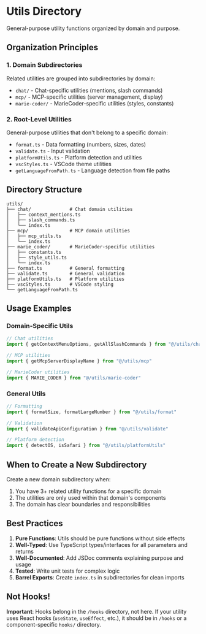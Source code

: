 # Utils Directory

General-purpose utility functions organized by domain and purpose.

## Organization Principles

### 1. **Domain Subdirectories**
Related utilities are grouped into subdirectories by domain:
- `chat/` - Chat-specific utilities (mentions, slash commands)
- `mcp/` - MCP-specific utilities (server management, display)
- `marie-coder/` - MarieCoder-specific utilities (styles, constants)

### 2. **Root-Level Utilities**
General-purpose utilities that don't belong to a specific domain:
- `format.ts` - Data formatting (numbers, sizes, dates)
- `validate.ts` - Input validation
- `platformUtils.ts` - Platform detection and utilities
- `vscStyles.ts` - VSCode theme utilities
- `getLanguageFromPath.ts` - Language detection from file paths

## Directory Structure

```
utils/
├── chat/              # Chat domain utilities
│   ├── context_mentions.ts
│   ├── slash_commands.ts
│   └── index.ts
├── mcp/               # MCP domain utilities
│   ├── mcp_utils.ts
│   └── index.ts
├── marie_coder/       # MarieCoder-specific utilities
│   ├── constants.ts
│   ├── style_utils.ts
│   └── index.ts
├── format.ts          # General formatting
├── validate.ts        # General validation
├── platformUtils.ts   # Platform utilities
├── vscStyles.ts       # VSCode styling
└── getLanguageFromPath.ts
```

## Usage Examples

### Domain-Specific Utils

```typescript
// Chat utilities
import { getContextMenuOptions, getAllSlashCommands } from "@/utils/chat"

// MCP utilities
import { getMcpServerDisplayName } from "@/utils/mcp"

// MarieCoder utilities
import { MARIE_CODER } from "@/utils/marie-coder"
```

### General Utils

```typescript
// Formatting
import { formatSize, formatLargeNumber } from "@/utils/format"

// Validation
import { validateApiConfiguration } from "@/utils/validate"

// Platform detection
import { detectOS, isSafari } from "@/utils/platformUtils"
```

## When to Create a New Subdirectory

Create a new domain subdirectory when:
1. You have 3+ related utility functions for a specific domain
2. The utilities are only used within that domain's components
3. The domain has clear boundaries and responsibilities

## Best Practices

1. **Pure Functions**: Utils should be pure functions without side effects
2. **Well-Typed**: Use TypeScript types/interfaces for all parameters and returns
3. **Well-Documented**: Add JSDoc comments explaining purpose and usage
4. **Tested**: Write unit tests for complex logic
5. **Barrel Exports**: Create `index.ts` in subdirectories for clean imports

## Not Hooks!

**Important**: Hooks belong in the `/hooks` directory, not here. If your utility uses React hooks (`useState`, `useEffect`, etc.), it should be in `/hooks` or a component-specific `hooks/` directory.
